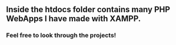 ## Inside the htdocs folder contains many PHP WebApps I have made with XAMPP.
### Feel free to look through the projects!
